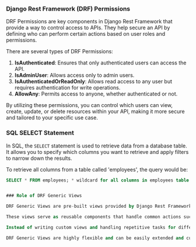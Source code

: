 ### Django Rest Framework (DRF) Permissions

DRF Permissions are key components in Django Rest Framework that provide a way to control access to APIs. They help secure an API by defining who can perform certain actions based on user roles and permissions.

There are several types of DRF Permissions:

1. **IsAuthenticated**: Ensures that only authenticated users can access the API.
2. **IsAdminUser**: Allows access only to admin users.
3. **IsAuthenticatedOrReadOnly**: Allows read access to any user but requires authentication for write operations.
4. **AllowAny**: Permits access to anyone, whether authenticated or not.

By utilizing these permissions, you can control which users can view, create, update, or delete resources within your API, making it more secure and tailored to your specific use case.

### SQL SELECT Statement

In SQL, the `SELECT` statement is used to retrieve data from a database table. It allows you to specify which columns you want to retrieve and apply filters to narrow down the results.

To retrieve all columns from a table called 'employees', the query would be:

```sql
SELECT * FROM employees; * wildcard for all columns in employees table. returns all rows/columns of data stored in the table


### Role of DRF Generic Views

DRF Generic Views are pre-built views provided by Django Rest Framework to simplify the creation of RESTful APIs. They abstract common patterns and logic, reducing the amount of code you need to write for typical operations.

These views serve as reusable components that handle common actions such as retrieving a list of objects, creating new objects, updating existing objects, and retrieving a single object by its ID. By using DRF Generic Views, you can implement standard CRUD (Create, Retrieve, Update, Delete) operations with minimal effort.

Instead of writing custom views and handling repetitive tasks for different API endpoints, you can leverage DRF Generic Views to streamline the development process, improve code maintainability, and ensure consistency in your API design.

DRF Generic Views are highly flexible and can be easily extended and customized to suit your specific requirements. They are an essential part of building RESTful APIs efficiently and effectively using Django Rest Framework.

